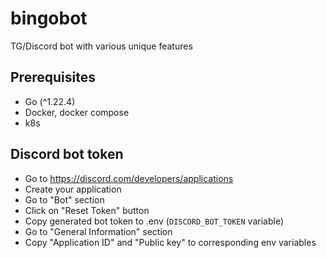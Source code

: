 # bingobot

TG/Discord bot with various unique features

## Prerequisites

- Go (^1.22.4)
- Docker, docker compose
- k8s


## Discord bot token

- Go to https://discord.com/developers/applications
- Create your application
- Go to "Bot" section
- Click on "Reset Token" button
- Copy generated bot token to .env (`DISCORD_BOT_TOKEN` variable)
- Go to "General Information" section
- Copy "Application ID" and "Public key" to corresponding env variables